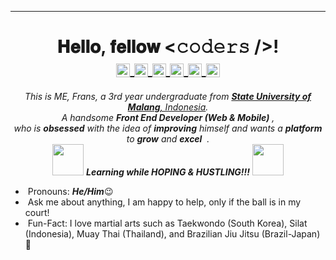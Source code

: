 <hr>
<h1 align="center">𝐇𝐞𝐥𝐥𝐨, 𝐟𝐞𝐥𝐥𝐨𝐰 <𝚌𝚘𝚍𝚎𝚛𝚜 />!
<br>
<a href="https://www.linkedin.com/in/fransachmadhw/">
  <img align="center" alt="Frans @LinkedIN" width="22px" src="https://cdn.jsdelivr.net/npm/simple-icons@v3/icons/linkedin.svg" />
</a>
  <a href="mailto:franswinata6@gmail.com">
  <img align="center" alt="Frans @Mail" width="22px" src="https://cdn.jsdelivr.net/npm/simple-icons@v3/icons/gmail.svg" />
</a>
<a href="https://www.twitter.com/fransachmadhw/">
  <img align="center" alt="Frans @Twitter" width="22px" src="https://cdn.jsdelivr.net/npm/simple-icons@v3/icons/twitter.svg" />
</a>
<a href="https://www.instagram.com/fransachmadhw/">
  <img align="center" alt="Frans @Instagram" width="22px" src="https://cdn.jsdelivr.net/npm/simple-icons@v3/icons/instagram.svg" />
</a>
<a href="https://www.facebook.com/fransachmadhw/">
  <img align="center" alt="Frans @Facebook" width="22px" src="https://cdn.jsdelivr.net/npm/simple-icons@v3/icons/facebook.svg" />
</a>
<a href="https://www.youtube.com/c/FransGamingLow/">
  <img align="center" src="https://cdn.jsdelivr.net/npm/simple-icons@v3/icons/youtube.svg" alt="Frans @Youtube Profile" width="22px">
</a>
</h1>

<p align="center">
  <em>
    This is ME, Frans, a 3rd year undergraduate from <a href="https://um.ac.id/eng/"> <b>State University of Malang</b>, Indonesia</a>. <br>
    A handsome <b>Front End Developer (Web & Mobile)</b>&nbsp,<br>who is <b>obsessed</b>
    with the idea of <b>improving</b> himself and wants a <b>platform</b> to 
    <b>grow</b> and 
    <b>excel</b> &nbsp.
  </em> 
  <br>
  <img src="https://media.giphy.com/media/VgCDAzcKvsR6OM0uWg/giphy.gif" width="50" /> <b><i>Learning while HOPING & HUSTLING!!!</i></b> <img src="https://media.giphy.com/media/7j2hfyeVcDtf2/giphy.gif" width="50" />
</p>

- &nbsp;Pronouns: ***He/Him***😉
- &nbsp;Ask me about anything, I am happy to help, only if the ball is in my court!
- &nbsp;Fun-Fact: I love martial arts such as Taekwondo (South Korea), Silat (Indonesia), Muay Thai (Thailand), and Brazilian Jiu Jitsu (Brazil-Japan) 👊
